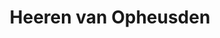 ---
address: Burgemeester Lodderstraat 38
title: Heeren van Opheusden
city: Opheusden
zip: 4043 KM
country: Netherlands
lat: 51.933557
lng: 5.630725
phone: 0488 429690
email: info@heerenvanopheusden.nl
url: 
---